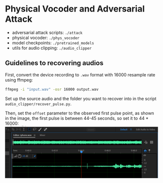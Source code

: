 # Physical Vocoder and Adversarial Attack
- adversarial attack scripts: `./attack`
- physical vocoder: `./phys_vocoder`
- model checkpoints: `./pretrained_models`
- utils for audio clipping: `./audio_clipper`

## Guidelines to recovering audios
First, convert the device recording to `.wav` format with 16000 resample rate using ffmpeg: 
```bash
ffmpeg -i "input.wav" -osr 16000 output.wav
```

Set up the source audio and the folder you want to recover into in the script `audio_clipper/recover_pulse.py`.


Then, set the `offset` parameter to the observed first pulse point, as shown in the image, the first pulse is between 44-45 seconds, so set it to 44 * 16000:
![Alt text](image.png)

